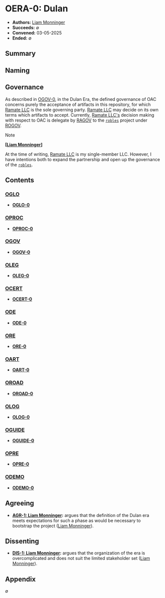 # OERA-0: Dulan
- **Authors:** [Liam Monninger](mailto:liam@ramate.io)
- **Succeeds:** $\emptyset$
- **Convened:** 03-05-2025
- **Ended:** $\emptyset$

## Summary

## Naming

## Governance
As described in [OGOV-0](../../ogov/oera-000-000-000-dulan/ogov-000-000-000/README.md), in the Dulan Era, the defined governance of OAC concerns purely the acceptance of artifacts in this repository, for which [Ramate LLC](https://www.ramate.io) is the sole governing party. [Ramate LLC](https://www.ramate.io) may decide on its own terms which artifacts to accept. Currently, [Ramate LLC's](https://www.ramate.io) decision making with respect to OAC is delegate by [RAGOV](https://github.com/ramate-io/ramate/tree/main/ragov) to the [`robles`](https://github.com/ramate-io/robles) project under [ROGOV](https://github.com/ramate-io/robles/tree/main/rogov). 

> [!NOTE]
> 
> **[[Liam Monninger](mailto:liam@ramate.io)]**
>
> At the time of writing, [Ramate LLC](https://www.ramate.io) is my single-member LLC. However, I have intentions both to expand the partnership and open up the governance of the [`robles`](https://github.com/ramate-io/robles). 

## Contents

### [OGLO](../../oglo/oera-000-000-000-dulan/README.md)
- **[OGLO-0](../../oglo/oera-000-000-000-dulan/oglo-000-000-000/README.md)**

### [OPROC](../../oproc/oera-000-000-000-dulan/README.md)
- **[OPROC-0](../../oproc/oera-000-000-000-dulan/oproc-000-000-000/README.md)**

### [OGOV](../../ogov/oera-000-000-000-dulan/README.md)
- **[OGOV-0](../../ogov/oera-000-000-000-dulan/ogov-000-000-000/README.md)**

### [OLEG](../../oleg/oera-000-000-000-dulan/README.md)
- **[OLEG-0](../../oleg/oera-000-000-000-dulan/oleg-000-000-000/README.md)**

### [OCERT](../../ocert/oera-000-000-000-dulan/README.md)
- **[OCERT-0](../../ocert/oera-000-000-000-dulan/ocert-000-000-000/README.md)**

### [ODE](../../ode/oera-000-000-000-dulan/README.md)
- **[ODE-0](../../ode/oera-000-000-000-dulan/ode-000-000-000/README.md)**

### [ORE](../../ore/oera-000-000-000-dulan/README.md)
- **[ORE-0](../../ore/oera-000-000-000-dulan/ore-000-000-000/README.md)**

### [OART](../../oart/oera-000-000-000-dulan/README.md)
- **[OART-0](../../oart/oera-000-000-000-dulan/oart-000-000-000/README.md)**

### [OROAD](../../oroad/oera-000-000-000-dulan/README.md)
- **[OROAD-0](../../oroad/oera-000-000-000-dulan/oroad-000-000-000/README.md)**

### [OLOG](../../olog/oera-000-000-000-dulan/README.md)
- **[OLOG-0](../../olog/oera-000-000-000-dulan/olog-000-000-000/README.md)**

### [OGUIDE](../../oguide/oera-000-000-000-dulan/README.md)
- **[OGUIDE-0](../../oguide/oera-000-000-000-dulan/oguide-000-000-000/README.md)**

### [OPRE](../../opre/oera-000-000-000-dulan/README.md)
- **[OPRE-0](../../opre/oera-000-000-000-dulan/opre-000-000-000/README.md)**

### [ODEMO](../../odemo/oera-000-000-000-dulan/README.md)
- **[ODEMO-0](../../odemo/oera-000-000-000-dulan/odemo-000-000-000/README.md)**

## Agreeing
- **[AGR-1: Liam Monninger](./agreeing/agr-001-liam-monninger/README.md):** argues that the definition of the Dulan era meets expectations for such a phase as would be necessary to bootstrap the project ([Liam Monninger](mailto:liam@ramate.io)).

## Dissenting
- **[DIS-1: Liam Monninger](./dissenting/dis-001-liam-monninger/README.md):** argues that the organization of the era is overcomplicated and does not suit the limited stakeholder set ([Liam Monninger](mailto:liam@ramate.io)).

## Appendix
$\emptyset$
